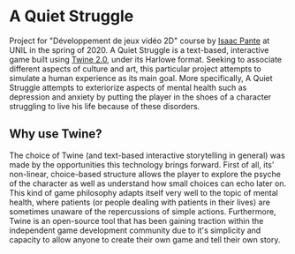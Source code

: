# A Quiet Struggle
Project for "Développement de jeux vidéo 2D" course by [Isaac Pante](https://github.com/ipante) at UNIL in the spring of 2020.
A Quiet Struggle is a text-based, interactive game built using [Twine 2.0](https://twinery.org/), under its Harlowe format. Seeking to associate different aspects of culture and art, this particular project attempts to simulate a human experience as its main goal. More specifically, A Quiet Struggle attempts to exteriorize aspects of mental health such as depression and anxiety by putting the player in the shoes of a character struggling to live his life because of these disorders. 

## Why use Twine?
The choice of Twine (and text-based interactive storytelling in general) was made by the opportunities this technology brings forward. First of all, its' non-linear, choice-based structure allows the player to explore the psyche of the character as well as understand how small choices can echo later on. This kind of game philosophy adapts itself very well to the topic of mental health, where patients (or people dealing with patients in their lives) are sometimes unaware of the repercussions of simple actions. Furthermore, Twine is an open-source tool that has been gaining traction within the independent game development community due to it's simplicity and capacity to allow anyone to create their own game and tell their own story.
